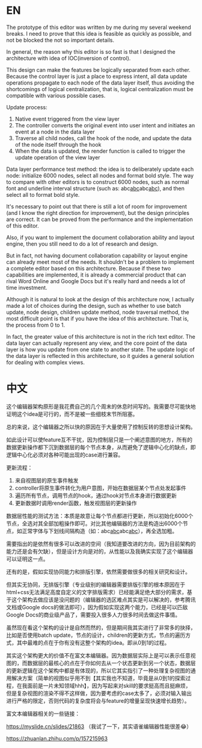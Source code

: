 # EN
The prototype of this editor was written by me during my several weekend breaks. I need to prove that this idea is feasible as quickly as possible, and not be blocked the not so important details.

In general, the reason why this editor is so fast is that I designed the architecture with idea of IOC(inversion of control).

This design can make the features be logically separated from each other. Because the control layer is just a place to express intent, all data update operations propagate to each node of the data layer itself, thus avoiding the shortcomings of logical centralization, that is, logical centralization must be compatible with various possible cases.

Update process:
1. Native event triggered from the view layer
2. The controller converts the original event into user intent and initiates an event at a node in the data layer
3. Traverse all child nodes, call the hook of the node, and update the data of the node itself through the hook
4. When the data is updated, the render function is called to trigger the update operation of the view layer

Data layer performance test method: the idea is to deliberately update each node: initialize 6000 nodes, select all nodes and format bold style. The way to compare with other editors is to construct 6000 nodes, such as normal font and underline interval structure (such as: abc<ins>abc</ins>abc<ins>abc</ins>), and then select all to format bold style.

It's necessary to point out that there is still a lot of room for improvement (and I know the right direction for improvement), but the design principles are correct. It can be proved from the performance and the implementation of this editor.

Also, if you want to implement the document collaboration ability and layout engine, then you still need to do a lot of research and design.

But in fact, not having document collaboration capability or layout engine can already meet most of the needs. It shouldn't be a problem to implement a complete editor based on this architecture. Because if these two capabilities are implemented, it is already a commercial product that can rival Word Online and Google Docs but it's really hard and needs a lot of time investment.

Although it is natural to look at the design of this architecture now, I actually made a lot of choices during the design, such as whether to use batch update, node design, children update method, node traversal method, the most difficult point is that if you have the idea of this architecture. That is, the process from 0 to 1.

In fact, the greater value of this architecture is not in the rich text editor. The data layer can actually represent any view, and the core point of the data layer is how you update from one state to another state. The update logic of the data layer is reflected in this architecture, so it guides a general solution for dealing with complex views.

# 中文

这个编辑器架构原形是我花费自己的几个周末的休息时间写的。我需要尽可能快地证明这个idea是可行的，而不是被一些细枝末节所阻塞。

总的来说，这个编辑器之所以快的原因在于大量使用了控制反转的思想设计架构。

如此设计可以使feature互不干扰，因为控制层只是一个阐述意图的地方，所有的数据更新操作都下沉到数据层的每个节点本身，从而避免了逻辑中心化的缺点，即逻辑中心化必须对各种可能出现的case进行兼容。

更新流程：
1. 来自视图层的原生事件触发
2. controller将原生事件转化为用户意图，开始在数据层某个节点处发起事件
3. 遍历所有节点，调用节点的hook，通过hook对节点本身进行数据更新
4. 更新数据时调用render函数，触发视图层的更新操作

数据层性能的测试方法：本质是故意让每个节点都进行更新，所以初始化6000个节点，全选对其全部加粗操作即可。对比其他编辑器的方法是构造出6000个节点，如正常字体与下划线间隔构造（如：abc<ins>abc</ins>abc<ins>abc</ins>），再全选加粗。

需要指出的是依然有很多可以改进的空间（我知道要改进的方向，因为目前架构的能力还是会有欠缺），但是设计方向是对的，从性能以及我确实实现了这个编辑器可以证明这一点。

还有的是，假如实现协同能力和排版引擎，依然需要做很多的相关研究和设计。

但其实无协同，无排版引擎（专业级别的编辑器需要排版引擎的根本原因在于html+css无法满足高度自定义的文字排版需求）已经能满足绝大部分的需求，基于这个架构去做应该是没问题的（编辑器的选区难点其实是可以解决的，参考腾讯文档或Google docs的做法即可），因为假如实现这两个能力，已经是可以匹敌Google Docs的商业级产品了，需要投入很多人力很多时间去做这件事情。

虽然现在看这个架构的设计是自然而然的，但是期间我其实进行了非常多的抉择，比如是否使用batch update，节点的设计，children的更新方式，节点的遍历方式，其中最难的点在于你有没有这整个架构的idea。即从0到1的过程。

其实这个架构更大的价值不在富文本编辑器。因为数据层实际上是可以表示任意视图的，而数据层的最核心的点在于你如何去从一个状态更新到另一个状态，数据层的更新逻辑在这个架构中都是有体现的，所以它其实指引了一种处理复杂视图的通用解决方案（简单的视图似乎用不到【其实我也不知道，毕竟是从0到1的探索过程，在我面前是一片未知领域hhh】，因为写起来对skill的要求挺高而且挺麻烦，但是复杂视图的渲染不得不这样做，因为要考虑的case太多了，必须对输入输出进行严格的限定，否则代码的复杂度将会与feature的增量呈现快速增长趋势）。

富文本编辑器相关的一些链接：

https://myslide.cn/slides/21863 （我试了一下，其实语雀编辑器性能很差😂）

https://zhuanlan.zhihu.com/p/157215963
